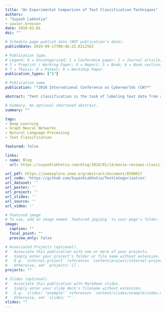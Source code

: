 ```yaml
---
title: "An Experimental Comparison of Text Classification Techniques"
authors:
- "Suyash Lakhotia"
- xavier.bresson
date: 2018-01-01
doi: ""

# Schedule page publish date (NOT publication's date).
publishDate: 2019-09-17T00:46:25.621256Z

# Publication type.
# Legend: 0 = Uncategorized; 1 = Conference paper; 2 = Journal article;
# 3 = Preprint / Working Paper; 4 = Report; 5 = Book; 6 = Book section;
# 7 = Thesis; 8 = Patent; 9 = Workshop Paper
publication_types: ["1"]

# Publication name
publication: "*2018 International Conference on Cyberworlds (CW)*"

abstract: "Text classification is the task of labeling text data from a predetermined set of thematic labels. It has become of increasing importance in recent years as we generate large volumes of data and require the ability to search through these vast datasets with flexible queries. However, manually labeling text data is an extremely tedious task that is prone to human error. Thus, text classification has become a key focus of machine learning research, with the goal of producing models that are more efficient and accurate than traditional methods. The objective of this work is to rigorously compare the performance of current text classification techniques, from standard SVM-based, statistical and multilayer perceptron (MLP) models to recently enhanced deep learning models such as convolutional neural networks and their fusion with graph theory. Extensive numerical experiments on three major text classification datasets (Rotten Tomatoes Sentence Polarity, 20 Newsgroups and Reuters Corpus Volume 1) revealed two results. First, graph convolutional neural networks perform with greater or similar test accuracy when compared to standard convolutional neural networks, SVM-based models and statistical baseline models. Second, and more surprisingly, simpler MLP models still outperform recent deep learning techniques despite having fewer parameters. This implies that either benchmark datasets like RCV1 containing more than 420,000 documents from 52 classes are not large enough or the representation of text data as tf-idf document vectors is not expressive enough."

# Summary. An optional shortened abstract.
summary: ""

tags:
- Deep Learning
- Graph Neural Networks
- Natural Language Processing
- Text Classification

featured: false

links:
- name: Blog
  url: https://suyashlakhotia.com/blog/2018/01/14/movie-reviews-classifier.html

url_pdf: https://ieeexplore.ieee.org/abstract/document/8590017
url_code: 'https://github.com/SuyashLakhotia/TextCategorization'
url_dataset: ''
url_poster: ''
url_project: ''
url_slides: ''
url_source: ''
url_video: ''

# Featured image
# To use, add an image named `featured.jpg/png` to your page's folder. 
image:
  caption: ""
  focal_point: ""
  preview_only: false

# Associated Projects (optional).
#   Associate this publication with one or more of your projects.
#   Simply enter your project's folder or file name without extension.
#   E.g. `internal-project` references `content/project/internal-project/index.md`.
#   Otherwise, set `projects: []`.
projects: ""

# Slides (optional).
#   Associate this publication with Markdown slides.
#   Simply enter your slide deck's filename without extension.
#   E.g. `slides: "example"` references `content/slides/example/index.md`.
#   Otherwise, set `slides: ""`.
slides: ""
---
```



